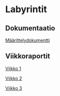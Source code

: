 # Labyrintit

## Dokumentaatio

[Määrittelydokumentti](https://github.com/Jannepen/Labyrintit/blob/main/Dokumentaatio/M%C3%A4%C3%A4rittelydokumentti.md)

## Viikkoraportit

[Viikko 1](https://github.com/Jannepen/Labyrintit/blob/main/Dokumentaatio/Viikkoraportit/Viikkoraportti1.md)

[Viikko 2](https://github.com/Jannepen/Labyrintit/blob/main/Dokumentaatio/Viikkoraportit/Viikkoraportti2.md)

[Viikko 3](https://github.com/Jannepen/Labyrintit/blob/main/Dokumentaatio/Viikkoraportit/Viikkoraportti3.md)
